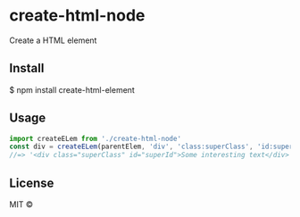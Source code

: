 # create-html-node
Create a HTML element
## Install
$ npm install create-html-element
## Usage
```javascript
import createELem from './create-html-node'
const div = createELem(parentElem, 'div', 'class:superClass', 'id:superId', 'Some interesting text');
//=> '<div class="superClass" id="superId">Some interesting text</div>'
```
## License
MIT ©